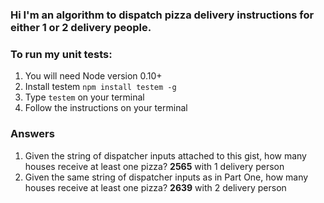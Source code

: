 ### Hi I'm an algorithm to dispatch pizza delivery instructions for either 1 or 2 delivery people.

### To run my unit tests:
1. You will need Node version 0.10+ 
2. Install testem `npm install testem -g`
3. Type `testem` on your terminal
4. Follow the instructions on your terminal

### Answers
1. Given the string of dispatcher inputs attached to this gist, how many houses receive at least one pizza?
<b>2565</b> with 1 delivery person
2. Given the same string of dispatcher inputs as in Part One, how many houses receive at least one pizza?
<b>2639</b> with 2 delivery person
